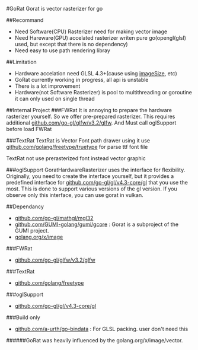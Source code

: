 #GoRat
Gorat is vector rasterizer for go

##Recommand
- Need Software(CPU) Rasterizer need for making vector image
- Need Hareware(GPU) accelated rasterizer writen pure go(opengl(glsl) used, but except that there is no dependency)
- Need easy to use path rendering libray

##Limitation
- Hardware accelation need GLSL 4.3+(cause using [imageSize](https://www.khronos.org/opengl/wiki/Image_Load_Store#Image_size), etc)
- GoRat currently working in progress, all api is unstable
- There is a lot improvement
- Hardware(not Software Rasterizer) is pool to multithreading or goroutine it can only used on single thread

##Internal Project
###FWRat
It is annoying to prepare the hardware rasterizer yourself.
So we offer pre-prepared rasterizer.
This requires additional [github.com/go-gl/glfw/v3.2/glfw](https://github.com/go-gl/glfw/v3.2/glfw).
And Must call oglSupport before load FWRat

###TextRat
TextRat is Vector Font path drawer using it use [github.com/golang/freetype/truetype](https://github.com/golang/freetype/truetype)
for parse ttf font file

TextRat not use prerasterized font instead vector graphic

###oglSupport
GoratHardwareRasterizer uses the interface for flexibility.
Originally, you need to create the interface yourself, 
but it provides a predefined interface for [github.com/go-gl/gl/v4.3-core/gl](https://github.com/go-gl/gl/v4.3-core/gl) that you use the most.
This is done to support various versions of the gl version. If you observe only this interface, you can use gorat in vulkan.

##Dependancy
- [github.com/go-gl/mathgl/mgl32](https://github.com/go-gl/mathgl/mgl32)
- [github.com/GUMI-golang/gumi/gcore](https://github.com/GUMI-golang/gumi/gcore) : Gorat is a subproject of the GUMI project.
- [golang.org/x/image](https://golang.org/x/image)

###FWRat
- [github.com/go-gl/glfw/v3.2/glfw](https://github.com/go-gl/glfw/v3.2/glfw)

###TextRat
- [github.com/golang/freetype](https://github.com/golang/freetype)

###oglSupport
- [github.com/go-gl/gl/v4.3-core/gl](https://github.com/go-gl/gl/v4.3-core/gl)

###Build only
- [github.com/a-urth/go-bindata](https://github.com/a-urth/go-bindata) : For GLSL packing. user don't need this

######GoRat was heavily influenced by the golang.org/x/image/vector.